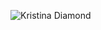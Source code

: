 ![Kristina Diamond](KristinaDiamond.png)

<!-- ## Project setup
```
npm install
```

### Compiles and hot-reloads for development
```
npm run serve
```

### Compiles and minifies for production
```
npm run build
```

### Lints and fixes files
```
npm run lint
```

### Launch to Github Pages
```
git branch -d gh-pages
git push origin --delete gh-pages
npm run build
git add dist && git commit -m 'adding dist subtree'
git subtree push --prefix dist origin gh-pages
```
